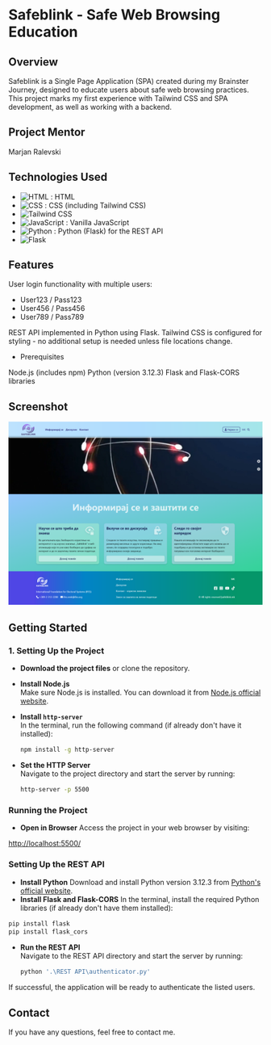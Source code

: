 # Safeblink - Safe Web Browsing Education

## Overview

Safeblink is a Single Page Application (SPA) created during my Brainster Journey, designed to educate users about safe web browsing practices. This project marks my first experience with Tailwind CSS and SPA development, as well as working with a backend.

## Project Mentor

Marjan Ralevski

## Technologies Used

- ![HTML](https://img.shields.io/badge/HTML-E34F26?style=for-the-badge&logo=html5&logoColor=white) : HTML
- ![CSS](https://img.shields.io/badge/CSS-1572B6?style=for-the-badge&logo=css3&logoColor=white) : CSS (including Tailwind CSS)
- ![Tailwind CSS](https://img.shields.io/badge/Tailwind%20CSS-38B2AC?style=for-the-badge&logo=tailwind-css&logoColor=white)
- ![JavaScript](https://img.shields.io/badge/JavaScript-F7DF1E?style=for-the-badge&logo=javascript&logoColor=black) : Vanilla JavaScript
- ![Python](https://img.shields.io/badge/Python-3776AB?style=for-the-badge&logo=python&logoColor=white) : Python (Flask) for the REST API
- ![Flask](https://img.shields.io/badge/Flask-000000?style=for-the-badge&logo=flask&logoColor=white)

## Features

User login functionality with multiple users:

- User123 / Pass123
- User456 / Pass456
- User789 / Pass789

REST API implemented in Python using Flask.
Tailwind CSS is configured for styling - no additional setup is needed unless file locations change.

- Prerequisites

Node.js (includes npm)
Python (version 3.12.3)
Flask and Flask-CORS libraries

## Screenshot

![Safeblink Screenshot](/screenshot.png)

## Getting Started

### 1. Setting Up the Project

- **Download the project files** or clone the repository.

- **Install Node.js**  
  Make sure Node.js is installed. You can download it from [Node.js official website](https://nodejs.org/).

- **Install `http-server`**  
  In the terminal, run the following command (if already don't have it installed):

  ```bash
  npm install -g http-server

  ```

- **Set the HTTP Server**  
  Navigate to the project directory and start the server by running:

  ```bash
  http-server -p 5500
  ```

### Running the Project

- **Open in Browser**
  Access the project in your web browser by visiting:

[http://localhost:5500/](http://localhost:5500/)

### Setting Up the REST API

- **Install Python**
  Download and install Python version 3.12.3 from [Python's official website](https://www.python.org/).
- **Install Flask and Flask-CORS**
  In the terminal, install the required Python libraries (if already don't have them installed):

```bash
pip install flask
pip install flask_cors

```

- **Run the REST API**  
  Navigate to the REST API directory and start the server by running:

  ```bash
  python '.\REST API\authenticator.py'

  ```

If successful, the application will be ready to authenticate the listed users.

## Contact

If you have any questions, feel free to contact me.

